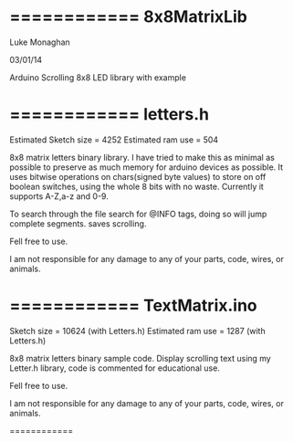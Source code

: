 ============
8x8MatrixLib
============

Luke Monaghan

03/01/14

Arduino Scrolling 8x8 LED library with example

============
letters.h
============
Estimated Sketch size = 4252
Estimated ram use = 504

8x8 matrix letters binary library.
I have tried to make this as minimal as possible to preserve as much memory for arduino devices as possible.
It uses bitwise operations on chars(signed byte values) to store on off boolean switches, using the whole 8 bits with no waste.
Currently it supports A-Z,a-z and 0-9.

To search through the file search for @INFO tags, doing so will jump complete segments. saves scrolling.

Fell free to use.

I am not responsible for any damage to any of your parts, code, wires, or animals.


============
TextMatrix.ino
============
Sketch size = 10624 (with Letters.h)
Estimated ram use = 1287 (with Letters.h)

8x8 matrix letters binary sample code.
Display scrolling text using my Letter.h library, code is commented for educational use.

Fell free to use.

I am not responsible for any damage to any of your parts, code, wires, or animals.

============
